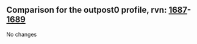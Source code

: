 ## Comparison for the outpost0 profile, rvn: [1687](https://github.com/PRO100KatYT/FortniteProfileRevisions/tree/main/profiles/outpost0/1687%20outpost0.json)-[1689](https://github.com/PRO100KatYT/FortniteProfileRevisions/tree/main/profiles/outpost0/1689%20outpost0.json)

No changes

